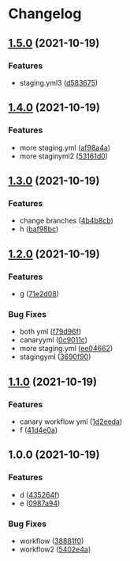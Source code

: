 # Changelog

## [1.5.0](https://www.github.com/mingmacertik/testworkflow/compare/v1.4.0...v1.5.0) (2021-10-19)


### Features

* staging.yml3 ([d583675](https://www.github.com/mingmacertik/testworkflow/commit/d583675e4f24523d474c2b8626dcf480c5ebaa54))

## [1.4.0](https://www.github.com/mingmacertik/testworkflow/compare/v1.3.0...v1.4.0) (2021-10-19)


### Features

* more staging.yml ([af98a4a](https://www.github.com/mingmacertik/testworkflow/commit/af98a4a43aae0932d83c1fafedc7058687f97c3f))
* more staginyml2 ([53161d0](https://www.github.com/mingmacertik/testworkflow/commit/53161d0663b55b18d7bc5210e2c38dec953c746c))

## [1.3.0](https://www.github.com/mingmacertik/testworkflow/compare/v1.2.0...v1.3.0) (2021-10-19)


### Features

* change branches ([4b4b8cb](https://www.github.com/mingmacertik/testworkflow/commit/4b4b8cb1e9f6af6ae54d959c639529aabf865c43))
* h ([baf98bc](https://www.github.com/mingmacertik/testworkflow/commit/baf98bc9a5ef0e3075bd015df6aca6dd874433bb))

## [1.2.0](https://www.github.com/mingmacertik/testworkflow/compare/v1.1.0...v1.2.0) (2021-10-19)


### Features

* g ([71e2d08](https://www.github.com/mingmacertik/testworkflow/commit/71e2d08509975d18c050cdf543bd0de94f3775c9))


### Bug Fixes

* both yml ([f79d96f](https://www.github.com/mingmacertik/testworkflow/commit/f79d96fd159e67db79cdc028f3be6f8ad077f9da))
* canaryyml ([0c9011c](https://www.github.com/mingmacertik/testworkflow/commit/0c9011c6358ec227d8a60a5519390bab0021c037))
* more staging.yml ([ee04662](https://www.github.com/mingmacertik/testworkflow/commit/ee046624f695fa29081d70aeecaad2aa97681a34))
* stagingyml ([3690f90](https://www.github.com/mingmacertik/testworkflow/commit/3690f9084bd1d768105b7f80f9b8352bb9b7420f))

## [1.1.0](https://www.github.com/mingmacertik/testworkflow/compare/v1.0.0...v1.1.0) (2021-10-19)


### Features

* canary workflow yml ([1d2eeda](https://www.github.com/mingmacertik/testworkflow/commit/1d2eedace676c0ca99bc83943c054c73b2c40fb2))
* f ([41d4e0a](https://www.github.com/mingmacertik/testworkflow/commit/41d4e0aa7258df4da3b4bc6703784f6fc3b2410f))

## 1.0.0 (2021-10-19)


### Features

* d ([435264f](https://www.github.com/mingmacertik/testworkflow/commit/435264fe809a5e2b437484962295709dcaf6c99d))
* e ([0987a94](https://www.github.com/mingmacertik/testworkflow/commit/0987a94b47f014ae06a1beaa7499957bad4b6929))


### Bug Fixes

* workflow ([38881f0](https://www.github.com/mingmacertik/testworkflow/commit/38881f08091af9a93c693d55130af3cff6d1076b))
* workflow2 ([5402e4a](https://www.github.com/mingmacertik/testworkflow/commit/5402e4a217d2c3d6d51ff56b2491a91c39c1b971))

